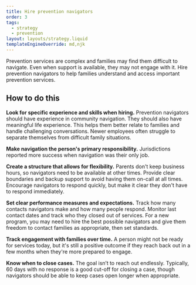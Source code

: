 ```yaml
---
title: Hire prevention navigators
order: 3
tags:
  - strategy
  - prevention
layout: layouts/strategy.liquid
templateEngineOverride: md,njk
---
```


Prevention services are complex and families may find them difficult to navigate. Even when support is available, they may not engage with it. Hire prevention navigators to help families understand and access important prevention services.

## How to do this

**Look for specific experience and skills when hiring.** Prevention navigators should have experience in community navigation. They should also have meaningful life experience. This helps them better relate to families and handle challenging conversations. Newer employees often struggle to separate themselves from difficult family situations.

**Make navigation the person's primary responsibility.** Jurisdictions reported more success when navigation was their only job.

**Create a structure that allows for flexibility.** Parents don't keep business hours, so navigators need to be available at other times. Provide clear boundaries and backup support to avoid having them on-call  at all times. Encourage navigators to respond quickly, but make it clear they don't have to respond immediately.

**Set clear performance measures and expectations.** Track how many contacts navigators make and how many people respond. Monitor last contact dates and track who they closed out of services. For a new program, you may need to hire the best possible navigators and give them freedom to contact families as appropriate, then set standards.

**Track engagement with families over time.** A person might not be ready for services today, but it's still a positive outcome if they reach back out in a few months when they're more prepared to engage.

**Know when to close cases.** The goal isn’t to reach out endlessly. Typically, 60 days with no response is a good cut-off for closing a case, though navigators should be able to keep cases open longer when appropriate.